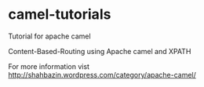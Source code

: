 camel-tutorials
===============

Tutorial for apache camel

Content-Based-Routing using Apache camel and XPATH

For more information vist 
http://shahbazin.wordpress.com/category/apache-camel/
